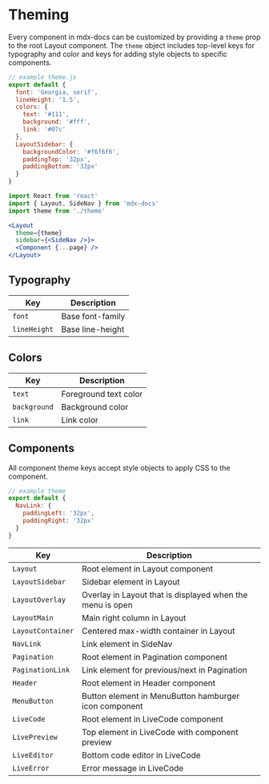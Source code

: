 
# Theming

Every component in mdx-docs can be customized by providing a `theme` prop to the root Layout component.
The `theme` object includes top-level keys for typography and color and keys for adding style objects to specific components.

```js
// example theme.js
export default {
  font: 'Georgia, serif',
  lineHeight: '1.5',
  colors: {
    text: '#111',
    background: '#fff',
    link: '#07c'
  },
  LayoutSidebar: {
    backgroundColor: '#f6f6f6',
    paddingTop: '32px',
    paddingBottom: '32px'
  }
}
```

```jsx
import React from 'react'
import { Layout, SideNav } from 'mdx-docs'
import theme from './theme'
```

```jsx
<Layout
  theme={theme}
  sidebar={<SideNav />}>
  <Component {...page} />
</Layout>
```

## Typography

Key           | Description
--------------|-----------
`font`        | Base font-family
`lineHeight`  | Base line-height

## Colors

Key           | Description
--------------|------------
`text`        | Foreground text color
`background`  | Background color
`link`        | Link color

## Components

All component theme keys accept style objects to apply CSS to the component.

```js
// example theme
export default {
  NavLink: {
    paddingLeft: '32px',
    paddingRight: '32px'
  }
}
```

Key                 | Description
--------------------|------------
`Layout`            | Root element in Layout component
`LayoutSidebar`     | Sidebar element in Layout
`LayoutOverlay`     | Overlay in Layout that is displayed when the menu is open
`LayoutMain`        | Main right column in Layout
`LayoutContainer`   | Centered max-width container in Layout
`NavLink`           | Link element in SideNav
`Pagination`        | Root element in Pagination component
`PaginationLink`    | Link element for previous/next in Pagination
`Header`            | Root element in Header component
`MenuButton`        | Button element in MenuButton hamburger icon component
`LiveCode`          | Root element in LiveCode component
`LivePreview`       | Top element in LiveCode with component preview
`LiveEditor`        | Bottom code editor in LiveCode
`LiveError`         | Error message in LiveCode

